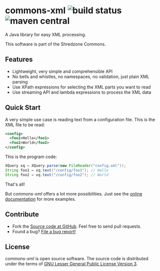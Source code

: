 # commons-xml ![build status](https://shredzone.org/badge/commons-xml.svg) ![maven central](https://maven-badges.herokuapp.com/maven-central/org.shredzone.commons/commons-xml/badge.svg)

A Java library for easy XML processing.

This software is part of the Shredzone Commons.

## Features

* Lightweight, very simple and comprehensible API
* No bells and whistles, no namespaces, no validation, just plain XML parsing
* Use XPath expressions for selecting the XML parts you want to read
* Use streaming API and lambda expressions to process the XML data

## Quick Start

A very simple use case is reading text from a configuration file. This is the XML file to be read:

```xml
<config>
  <foo1>Hello</foo1>
  <foo2>World</foo2>
</config>
```

This is the program code:

```java
XQuery xq = XQuery.parse(new FileReader("config.xml"));
String foo1 = xq.text("/config/foo1"); // Hello
String foo2 = xq.text("/config/foo2"); // World
```

That's all!

But _commons-xml_ offers a lot more possibilities. Just see the [online documentation](https://shredzone.org/maven/commons-xml/) for more examples.

## Contribute

* Fork the [Source code at GitHub](https://github.com/shred/commons-xml). Feel free to send pull requests.
* Found a bug? [File a bug report!](https://github.com/shred/commons-xml/issues)

## License

_commons-xml_ is open source software. The source code is distributed under the terms of [GNU Lesser General Public License Version 3](http://www.gnu.org/licenses/lgpl-3.0.html).
